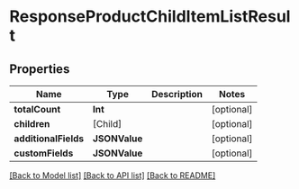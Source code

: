 # ResponseProductChildItemListResult

## Properties
Name | Type | Description | Notes
------------ | ------------- | ------------- | -------------
**totalCount** | **Int** |  | [optional] 
**children** | [Child] |  | [optional] 
**additionalFields** | **JSONValue** |  | [optional] 
**customFields** | **JSONValue** |  | [optional] 

[[Back to Model list]](../README.md#documentation-for-models) [[Back to API list]](../README.md#documentation-for-api-endpoints) [[Back to README]](../README.md)


